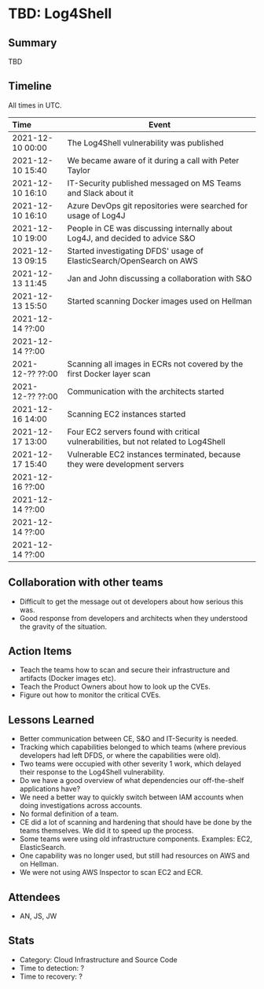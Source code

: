 # TBD: Log4Shell

## Summary

TBD

## Timeline

All times in UTC.

| Time               | Event                                                                              |
| :----------------- | ---------------------------------------------------------------------------------- |
| 2021-12-10   00:00 | The Log4Shell vulnerability was published                                          |
| 2021-12-10   15:40 | We became aware of it during a call with Peter Taylor                              |
| 2021-12-10   16:10 | IT-Security published messaged on MS Teams and Slack about it                      |
| 2021-12-10   16:10 | Azure DevOps git repositories were searched for usage of Log4J                     |
| 2021-12-10   19:00 | People in CE was discussing internally about Log4J, and decided to advice S&O      |
| 2021-12-13   09:15 | Started investigating DFDS' usage of ElasticSearch/OpenSearch on AWS               |
| 2021-12-13   11:45 | Jan and John discussing a collaboration with S&O                                   |
| 2021-12-13   15:50 | Started scanning Docker images used on Hellman                                     |
| 2021-12-14   ??:00 |                                                                                    |
| 2021-12-14   ??:00 |                                                                                    |
| 2021-12-??   ??:00 | Scanning all images in ECRs not covered by the first Docker layer scan             |
| 2021-12-??   ??:00 | Communication with the architects started                                          |
| 2021-12-16   14:00 | Scanning EC2 instances started                                                     |
| 2021-12-17   13:00 | Four EC2 servers found with critical vulnerabilities, but not related to Log4Shell |
| 2021-12-17   15:40 | Vulnerable EC2 instances terminated, because they were development servers         |
| 2021-12-16   ??:00 |                                                                                    |
| 2021-12-14   ??:00 |                                                                                    |
| 2021-12-14   ??:00 |                                                                                    |
| 2021-12-14   ??:00 |                                                                                    |

## Collaboration with other teams

- Difficult to get the message out ot developers about how serious this was.
- Good response from developers and architects when they understood the gravity of the situation.

## Action Items

- Teach the teams how to scan and secure their infrastructure and artifacts (Docker images etc).
- Teach the Product Owners about how to look up the CVEs.
- Figure out how to monitor the critical CVEs.

## Lessons Learned

- Better communication between CE, S&O and IT-Security is needed.
- Tracking which capabilities belonged to which teams (where previous developers had left DFDS, or where the capabilities were old).
- Two teams were occupied with other severity 1 work, which delayed their response to the Log4Shell vulnerability.
- Do we have a good overview of what dependencies our off-the-shelf applications have?
- We need a better way to quickly switch between IAM accounts when doing investigations across accounts.
- No formal definition of a team.
- CE did a lot of scanning and hardening that should have be done by the teams themselves. We did it to speed up the process.
- Some teams were using old infrastructure components. Examples: EC2, ElasticSearch.
- One capability was no longer used, but still had resources on AWS and on Hellman.
- We were not using AWS Inspector to scan EC2 and ECR.

## Attendees

- AN, JS, JW

## Stats

- Category: Cloud Infrastructure and Source Code
- Time to detection: ?
- Time to recovery: ?
